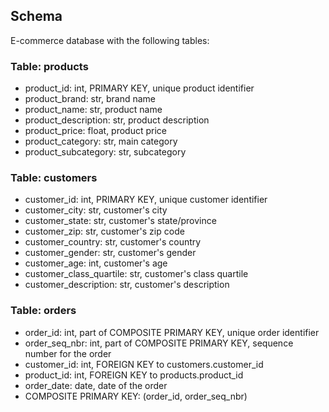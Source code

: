 ## Schema

E-commerce database with the following tables:

### Table: products
- product_id: int, PRIMARY KEY, unique product identifier
- product_brand: str, brand name
- product_name: str, product name
- product_description: str, product description
- product_price: float, product price
- product_category: str, main category
- product_subcategory: str, subcategory

### Table: customers
- customer_id: int, PRIMARY KEY, unique customer identifier
- customer_city: str, customer's city
- customer_state: str, customer's state/province
- customer_zip: str, customer's zip code
- customer_country: str, customer's country
- customer_gender: str, customer's gender
- customer_age: int, customer's age
- customer_class_quartile: str, customer's class quartile
- customer_description: str, customer's description

### Table: orders
- order_id: int, part of COMPOSITE PRIMARY KEY, unique order identifier
- order_seq_nbr: int, part of COMPOSITE PRIMARY KEY, sequence number for the order
- customer_id: int, FOREIGN KEY to customers.customer_id
- product_id: int, FOREIGN KEY to products.product_id
- order_date: date, date of the order
- COMPOSITE PRIMARY KEY: (order_id, order_seq_nbr)